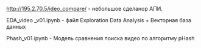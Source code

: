 http://195.2.70.5/ideo_compare/ - небольшое сделанор АПИ.

EDA_video _v01.ipynb - файл Еxploration Data Analysis + Векторная база данных 

Phash_v01.ipynb - Модель сравнения поиска видео по алгоритму pHash
